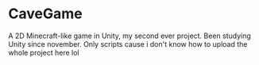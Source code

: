 # CaveGame
A 2D Minecraft-like game in Unity, my second ever project.
Been studying Unity since november. Only scripts cause i don't know how to upload the whole project here lol
